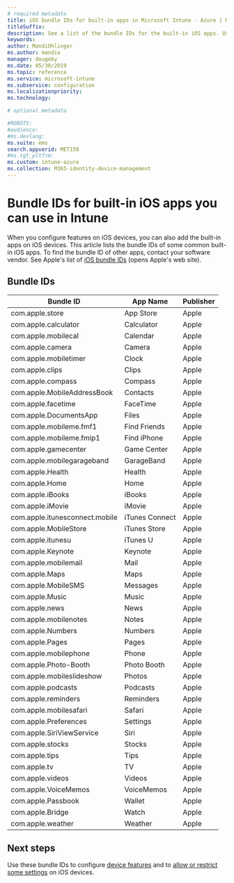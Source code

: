 ```yaml
---
# required metadata
title: iOS bundle IDs for built-in apps in Microsoft Intune - Azure | Microsoft Docs
titleSuffix:
description: See a list of the bundle IDs for the built-in iOS apps. Use these bundle IDs to explicitly allow apps in device configuration profiles and policies in Microsoft Intune.
keywords:
author: MandiOhlinger
ms.author: mandia
manager: dougeby
ms.date: 05/30/2019
ms.topic: reference
ms.service: microsoft-intune
ms.subservice: configuration
ms.localizationpriority:
ms.technology:

# optional metadata

#ROBOTS:
#audience:
#ms.devlang:
ms.suite: ems
search.appverid: MET150
#ms.tgt_pltfrm:
ms.custom: intune-azure
ms.collection: M365-identity-device-management
---
```


# Bundle IDs for built-in iOS apps you can use in Intune

When you configure features on iOS devices, you can also add the built-in apps on iOS devices. This article lists the bundle IDs of some common built-in iOS apps. To find the bundle ID of other apps, contact your software vendor. See Apple's list of [iOS bundle IDs](https://support.apple.com/guide/mdm/ios-bundle-ids-mdm90f60c1ce/web) (opens Apple's web site).

## Bundle IDs

| Bundle ID                   | App Name     | Publisher |
|-----------------------------|--------------|-----------|
| com.apple.store             | App Store    | Apple     |
| com.apple.calculator        | Calculator   | Apple     |
| com.apple.mobilecal         | Calendar     | Apple     |
| com.apple.camera            | Camera       | Apple     |
| com.apple.mobiletimer       | Clock        | Apple     |
| com.apple.clips             | Clips        | Apple     |
| com.apple.compass           | Compass      | Apple     |
| com.apple.MobileAddressBook | Contacts     | Apple     |
| com.apple.facetime          | FaceTime     | Apple     |
| com.apple.DocumentsApp      | Files        | Apple     |
| com.apple.mobileme.fmf1     | Find Friends | Apple     |
| com.apple.mobileme.fmip1    | Find iPhone  | Apple     |
| com.apple.gamecenter        | Game Center  | Apple     |
| com.apple.mobilegarageband  | GarageBand   | Apple     |
| com.apple.Health            | Health       | Apple     |
| com.apple.Home              | Home         | Apple     |
| com.apple.iBooks            | iBooks       | Apple     |
| com.apple.iMovie            | iMovie       | Apple     |
| com.apple.itunesconnect.mobile | iTunes Connect | Apple |
| com.apple.MobileStore       | iTunes Store | Apple     |
| com.apple.itunesu           | iTunes U     | Apple     |
| com.apple.Keynote           | Keynote      | Apple     |
| com.apple.mobilemail        | Mail         | Apple     |
| com.apple.Maps              | Maps         | Apple     |
| com.apple.MobileSMS         | Messages     | Apple     |
| com.apple.Music             | Music        | Apple     |
| com.apple.news              | News         | Apple     |
| com.apple.mobilenotes       | Notes        | Apple     |
| com.apple.Numbers           | Numbers      | Apple     |
| com.apple.Pages             | Pages        | Apple     |
| com.apple.mobilephone       | Phone        | Apple     |
| com.apple.Photo-Booth       | Photo Booth  | Apple     |
| com.apple.mobileslideshow   | Photos       | Apple     |
| com.apple.podcasts          | Podcasts     | Apple     |
| com.apple.reminders         | Reminders    | Apple     |
| com.apple.mobilesafari      | Safari       | Apple     |
| com.apple.Preferences       | Settings     | Apple     |
| com.apple.SiriViewService   | Siri         | Apple     |
| com.apple.stocks            | Stocks       | Apple     |
| com.apple.tips              | Tips         | Apple     |
| com.apple.tv                | TV           | Apple     |
| com.apple.videos            | Videos       | Apple     |
| com.apple.VoiceMemos        | VoiceMemos   | Apple     |
| com.apple.Passbook          | Wallet       | Apple     |
| com.apple.Bridge            | Watch        | Apple     |
| com.apple.weather           | Weather      | Apple     |      

## Next steps

Use these bundle IDs to configure [device features](ios-device-features-settings.md) and to [allow or restrict some settings](device-restrictions-ios.md) on iOS devices.
